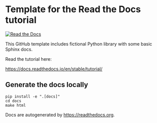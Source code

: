 Template for the Read the Docs tutorial
=======================================
[![Read the Docs](https://img.shields.io/readthedocs/tryreadthedocs-by-daemo00?style=plastic)](https://tryreadthedocs-by-daemo00.readthedocs.io)

This GitHub template includes fictional Python library
with some basic Sphinx docs.

Read the tutorial here:

https://docs.readthedocs.io/en/stable/tutorial/

Generate the docs locally
----

```shell
pip install -e ".[docs]"
cd docs
make html
```

Docs are autogenerated by https://readthedocs.org.